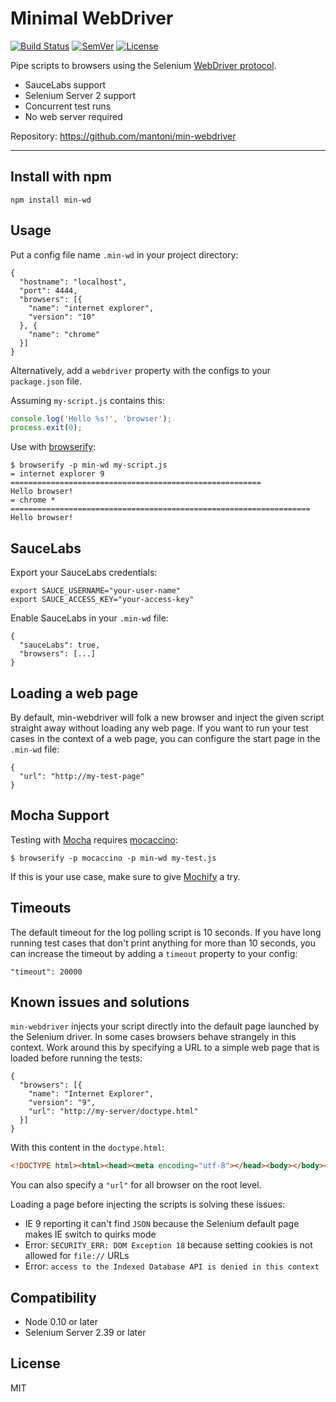 # Minimal WebDriver

[![Build Status]](https://travis-ci.org/mantoni/min-webdriver)
[![SemVer]](http://semver.org)
[![License]](https://github.com/mantoni/min-webdriver/blob/master/LICENSE)

Pipe scripts to browsers using the Selenium [WebDriver protocol][].

- SauceLabs support
- Selenium Server 2 support
- Concurrent test runs
- No web server required

Repository: <https://github.com/mantoni/min-webdriver>

---

## Install with npm

```
npm install min-wd
```

## Usage

Put a config file name `.min-wd` in your project directory:

```
{
  "hostname": "localhost",
  "port": 4444,
  "browsers": [{
    "name": "internet explorer",
    "version": "10"
  }, {
    "name": "chrome"
  }]
}
```

Alternatively, add a `webdriver` property with the configs to your
`package.json` file.

Assuming `my-script.js` contains this:

```js
console.log('Hello %s!', 'browser');
process.exit(0);
```

Use with [browserify][]:

```
$ browserify -p min-wd my-script.js
= internet explorer 9 ========================================================
Hello browser!
= chrome * ===================================================================
Hello browser!
```

## SauceLabs

Export your SauceLabs credentials:

```
export SAUCE_USERNAME="your-user-name"
export SAUCE_ACCESS_KEY="your-access-key"
```

Enable SauceLabs in your `.min-wd` file:

```
{
  "sauceLabs": true,
  "browsers": [...]
}
```

## Loading a web page

By default, min-webdriver will folk a new browser and inject the given script
straight away without loading any web page. If you want to run your test cases
in the context of a web page, you can configure the start page in the `.min-wd`
file:

```
{
  "url": "http://my-test-page"
}
```

## Mocha Support

Testing with [Mocha][] requires [mocaccino][]:

```
$ browserify -p mocaccino -p min-wd my-test.js
```

If this is your use case, make sure to give [Mochify][] a try.

## Timeouts

The default timeout for the log polling script is 10 seconds. If you have long
running test cases that don't print anything for more than 10 seconds, you can
increase the timeout by adding a `timeout` property to your config:

```
"timeout": 20000
```

## Known issues and solutions

`min-webdriver` injects your script directly into the default page launched by
the Selenium driver. In some cases browsers behave strangely in this context.
Work around this by specifying a URL to a simple web page that is loaded before
running the tests:

```
{
  "browsers": [{
    "name": "Internet Explorer",
    "version": "9",
    "url": "http://my-server/doctype.html"
  }]
}
```

With this content in the `doctype.html`:

```html
<!DOCTYPE html><html><head><meta encoding="utf-8"></head><body></body></html>
```

You can also specify a `"url"` for all browser on the root level.

Loading a page before injecting the scripts is solving these issues:

- IE 9 reporting it can't find `JSON` because the Selenium default page makes
  IE switch to quirks mode
- Error: `SECURITY_ERR: DOM Exception 18` because setting cookies is not
  allowed for `file://` URLs
- Error: `access to the Indexed Database API is denied in this context`

## Compatibility

- Node 0.10 or later
- Selenium Server 2.39 or later

## License

MIT

[Build Status]: http://img.shields.io/travis/mantoni/min-webdriver.svg
[SemVer]: http://img.shields.io/:semver-%E2%9C%93-brightgreen.svg
[License]: http://img.shields.io/npm/l/min-wd.svg
[WebDriver protocol]: https://code.google.com/p/selenium/wiki/JsonWireProtocol
[browserify]: http://browserify.org
[Mocha]: http://visionmedia.github.io/mocha/
[Mochify]: https://github.com/mantoni/mochify.js
[mocaccino]: https://github.com/mantoni/mocaccino.js
